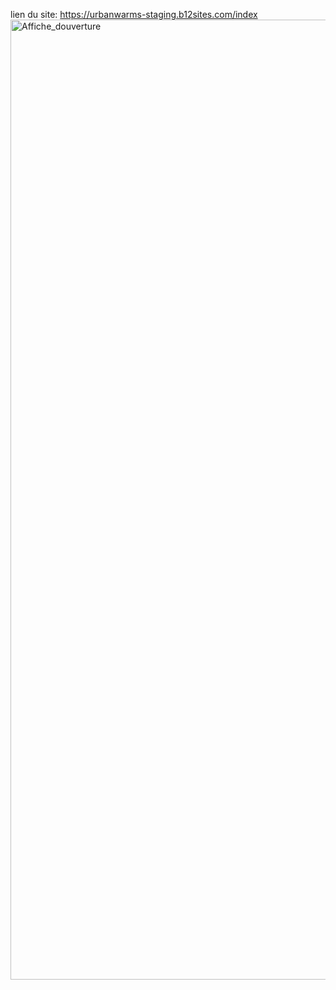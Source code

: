 lien du site: https://urbanwarms-staging.b12sites.com/index
<img width="1024" height="1536" alt="Affiche_douverture" src="https://github.com/user-attachments/assets/24ccc5aa-1d38-4948-96e1-725f6acc0523" />

